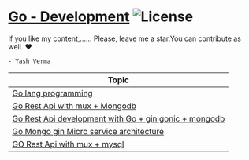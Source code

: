 # [Go - Development](https://leetcode.com/problemset/algorithms/) ![License](https://img.shields.io/badge/license-Apache_2.0-blue.svg)

If you like my content,...... Please, leave me a star.You can contribute as well. ❤️
```diffb
- Yash Verma
```

|  Topic   |        
|-----|
|[Go lang programming](https://github.com/console-Lancer-works/Go-Learning)|
|[Go Rest Api with mux + Mongodb](https://github.com/console-Lancer-works/Go-Mongo-Mux)|
|[Go Rest Api development with Go + gin gonic + mongodb](https://github.com/console-Lancer-works/Go-Mongo-RestApi-Gin-Gonic)|
|[Go Mongo gin Micro service architecture](https://github.com/console-Lancer-works/Go-Gin-Microservice-RestApi)|
|[GO Rest Api with mux + mysql](https://github.com/console-Lancer-works/Go-mux-mysql-Restapi)|
